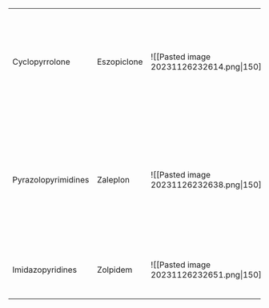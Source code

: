 |                     |             |                                           |                                                |                                              |          |
| ------------------- | ----------- | ----------------------------------------- | ---------------------------------------------- | -------------------------------------------- | -------- |
| Cyclopyrrolone      | Eszopiclone | ![[Pasted image 20231126232614.png\|150]] | 作用在 BZRs (α1 ,β2 ,γ2 and α1 ,β2 ,γ3)        |                                              | 快速起效 |
| Pyrazolopyrimidines | Zaleplon    | ![[Pasted image 20231126232638.png\|150]] | 對 α1 BZRs 有高親和性, 對其他 BZRs和GABA也有效 | aldehyde oxidase $\rightarrow$ 5-oxozaleplon | 快速起效 |
| Imidazopyridines    | Zolpidem    | ![[Pasted image 20231126232651.png\|150]] |                                                |  CYP3A4 hydroxylation $\rightarrow$ para phenol                                            | 口服噴劑 |
|                     |             |                                           |                                                |                                              |          |
